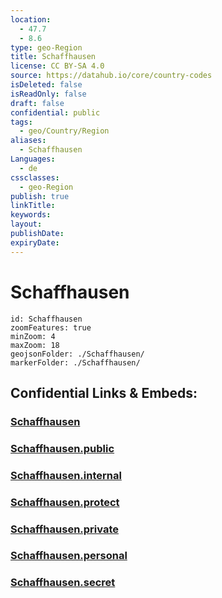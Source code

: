 ```yaml
---
location:
  - 47.7
  - 8.6
type: geo-Region
title: Schaffhausen
license: CC BY-SA 4.0
source: https://datahub.io/core/country-codes
isDeleted: false
isReadOnly: false
draft: false
confidential: public
tags:
  - geo/Country/Region
aliases:
  - Schaffhausen
Languages:
  - de
cssclasses:
  - geo-Region
publish: true
linkTitle:
keywords:
layout:
publishDate:
expiryDate:
---
```


# Schaffhausen

```leaflet
id: Schaffhausen
zoomFeatures: true 
minZoom: 4 
maxZoom: 18
geojsonFolder: ./Schaffhausen/
markerFolder: ./Schaffhausen/
```


## Confidential Links & Embeds: 

### [Schaffhausen](/_Standards/Earth/Continent/Europe/Europe~Central/Switzerland/Switzerland~Cantons/Schaffhausen.md) 

### [Schaffhausen.public](/_public/Earth/Continent/Europe/Europe~Central/Switzerland/Switzerland~Cantons/Schaffhausen.public.md) 

### [Schaffhausen.internal](/_internal/Earth/Continent/Europe/Europe~Central/Switzerland/Switzerland~Cantons/Schaffhausen.internal.md) 

### [Schaffhausen.protect](/_protect/Earth/Continent/Europe/Europe~Central/Switzerland/Switzerland~Cantons/Schaffhausen.protect.md) 

### [Schaffhausen.private](/_private/Earth/Continent/Europe/Europe~Central/Switzerland/Switzerland~Cantons/Schaffhausen.private.md) 

### [Schaffhausen.personal](/_personal/Earth/Continent/Europe/Europe~Central/Switzerland/Switzerland~Cantons/Schaffhausen.personal.md) 

### [Schaffhausen.secret](/_secret/Earth/Continent/Europe/Europe~Central/Switzerland/Switzerland~Cantons/Schaffhausen.secret.md)

